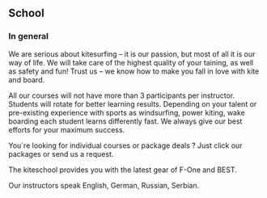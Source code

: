 ## School


### In general

We are serious about kitesurfing – it is our passion, but most of all it is our way of life. We will take care of the highest quality of your taining, as well as safety and fun! Trust us – we know how to make you fall in love with kite and board.

All our courses will not have more than 3 participants per instructor. Students will rotate for better learning results. Depending on your talent or pre-existing experience with sports as windsurfing, power kiting, wake boarding each student learns differently fast. We always give our best efforts for your maximum success.

You`re looking for individual courses or package deals ? Just click our packages or send us a request.

The kiteschool provides you with the latest gear of F-One and BEST.

Our instructors speak English, German, Russian, Serbian.
